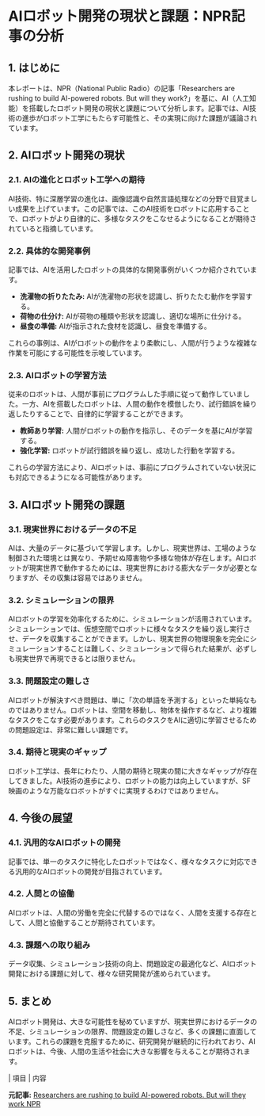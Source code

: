 # AIロボット開発の現状と課題：NPR記事の分析

## 1. はじめに

本レポートは、NPR（National Public Radio）の記事「Researchers are rushing to build AI-powered robots. But will they work?」を基に、AI（人工知能）を搭載したロボット開発の現状と課題について分析します。記事では、AI技術の進歩がロボット工学にもたらす可能性と、その実現に向けた課題が議論されています。

## 2. AIロボット開発の現状

### 2.1. AIの進化とロボット工学への期待

AI技術、特に深層学習の進化は、画像認識や自然言語処理などの分野で目覚ましい成果を上げています。この記事では、このAI技術をロボットに応用することで、ロボットがより自律的に、多様なタスクをこなせるようになることが期待されていると指摘しています。

### 2.2. 具体的な開発事例

記事では、AIを活用したロボットの具体的な開発事例がいくつか紹介されています。

* **洗濯物の折りたたみ:** AIが洗濯物の形状を認識し、折りたたむ動作を学習する。
* **荷物の仕分け:** AIが荷物の種類や形状を認識し、適切な場所に仕分ける。
* **昼食の準備:** AIが指示された食材を認識し、昼食を準備する。

これらの事例は、AIがロボットの動作をより柔軟にし、人間が行うような複雑な作業を可能にする可能性を示唆しています。

### 2.3. AIロボットの学習方法

従来のロボットは、人間が事前にプログラムした手順に従って動作していました。一方、AIを搭載したロボットは、人間の動作を模倣したり、試行錯誤を繰り返したりすることで、自律的に学習することができます。

* **教師あり学習:** 人間がロボットの動作を指示し、そのデータを基にAIが学習する。
* **強化学習:** ロボットが試行錯誤を繰り返し、成功した行動を学習する。

これらの学習方法により、AIロボットは、事前にプログラムされていない状況にも対応できるようになる可能性があります。

## 3. AIロボット開発の課題

### 3.1. 現実世界におけるデータの不足

AIは、大量のデータに基づいて学習します。しかし、現実世界は、工場のような制御された環境とは異なり、予期せぬ障害物や多様な物体が存在します。AIロボットが現実世界で動作するためには、現実世界における膨大なデータが必要となりますが、その収集は容易ではありません。

### 3.2. シミュレーションの限界

AIロボットの学習を効率化するために、シミュレーションが活用されています。シミュレーションでは、仮想空間でロボットに様々なタスクを繰り返し実行させ、データを収集することができます。しかし、現実世界の物理現象を完全にシミュレーションすることは難しく、シミュレーションで得られた結果が、必ずしも現実世界で再現できるとは限りません。

### 3.3. 問題設定の難しさ

AIロボットが解決すべき問題は、単に「次の単語を予測する」といった単純なものではありません。ロボットは、空間を移動し、物体を操作するなど、より複雑なタスクをこなす必要があります。これらのタスクをAIに適切に学習させるための問題設定は、非常に難しい課題です。

### 3.4. 期待と現実のギャップ

ロボット工学は、長年にわたり、人間の期待と現実の間に大きなギャップが存在してきました。AI技術の進歩により、ロボットの能力は向上していますが、SF映画のような万能なロボットがすぐに実現するわけではありません。

## 4. 今後の展望

### 4.1. 汎用的なAIロボットの開発

記事では、単一のタスクに特化したロボットではなく、様々なタスクに対応できる汎用的なAIロボットの開発が目指されています。

### 4.2. 人間との協働

AIロボットは、人間の労働を完全に代替するのではなく、人間を支援する存在として、人間と協働することが期待されています。

### 4.3. 課題への取り組み

データ収集、シミュレーション技術の向上、問題設定の最適化など、AIロボット開発における課題に対して、様々な研究開発が進められています。

## 5. まとめ

AIロボット開発は、大きな可能性を秘めていますが、現実世界におけるデータの不足、シミュレーションの限界、問題設定の難しさなど、多くの課題に直面しています。これらの課題を克服するために、研究開発が継続的に行われており、AIロボットは、今後、人間の生活や社会に大きな影響を与えることが期待されます。

| 項目 | 内容 

**元記事:** [Researchers are rushing to build AI-powered robots. But will they work NPR](https://www.npr.org/2025/03/17/nx-s1-5323897/researchers-are-rushing-to-build-ai-powered-robots-but-will-they-work)